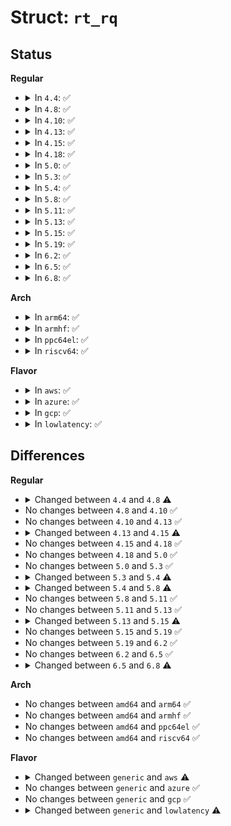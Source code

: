 # Struct: <code>rt_rq</code>

## Status
<b>Regular</b>
<ul>
<li>
<details>
<summary>In <code>4.4</code>: ✅</summary>

```c
struct rt_rq {
    struct rt_prio_array active;
    unsigned int rt_nr_running;
    struct (anon) highest_prio;
    long unsigned int rt_nr_migratory;
    long unsigned int rt_nr_total;
    int overloaded;
    struct plist_head pushable_tasks;
    int push_flags;
    int push_cpu;
    struct irq_work push_work;
    raw_spinlock_t push_lock;
    int rt_queued;
    int rt_throttled;
    u64 rt_time;
    u64 rt_runtime;
    raw_spinlock_t rt_runtime_lock;
};
```
</details>
</li>
<li>
<details>
<summary>In <code>4.8</code>: ✅</summary>

```c
struct rt_rq {
    struct rt_prio_array active;
    unsigned int rt_nr_running;
    unsigned int rr_nr_running;
    struct (anon) highest_prio;
    long unsigned int rt_nr_migratory;
    long unsigned int rt_nr_total;
    int overloaded;
    struct plist_head pushable_tasks;
    int push_flags;
    int push_cpu;
    struct irq_work push_work;
    raw_spinlock_t push_lock;
    int rt_queued;
    int rt_throttled;
    u64 rt_time;
    u64 rt_runtime;
    raw_spinlock_t rt_runtime_lock;
};
```
</details>
</li>
<li>
<details>
<summary>In <code>4.10</code>: ✅</summary>

```c
struct rt_rq {
    struct rt_prio_array active;
    unsigned int rt_nr_running;
    unsigned int rr_nr_running;
    struct (anon) highest_prio;
    long unsigned int rt_nr_migratory;
    long unsigned int rt_nr_total;
    int overloaded;
    struct plist_head pushable_tasks;
    int push_flags;
    int push_cpu;
    struct irq_work push_work;
    raw_spinlock_t push_lock;
    int rt_queued;
    int rt_throttled;
    u64 rt_time;
    u64 rt_runtime;
    raw_spinlock_t rt_runtime_lock;
};
```
</details>
</li>
<li>
<details>
<summary>In <code>4.13</code>: ✅</summary>

```c
struct rt_rq {
    struct rt_prio_array active;
    unsigned int rt_nr_running;
    unsigned int rr_nr_running;
    struct (anon) highest_prio;
    long unsigned int rt_nr_migratory;
    long unsigned int rt_nr_total;
    int overloaded;
    struct plist_head pushable_tasks;
    int push_flags;
    int push_cpu;
    struct irq_work push_work;
    raw_spinlock_t push_lock;
    int rt_queued;
    int rt_throttled;
    u64 rt_time;
    u64 rt_runtime;
    raw_spinlock_t rt_runtime_lock;
};
```
</details>
</li>
<li>
<details>
<summary>In <code>4.15</code>: ✅</summary>

```c
struct rt_rq {
    struct rt_prio_array active;
    unsigned int rt_nr_running;
    unsigned int rr_nr_running;
    struct (anon) highest_prio;
    long unsigned int rt_nr_migratory;
    long unsigned int rt_nr_total;
    int overloaded;
    struct plist_head pushable_tasks;
    int rt_queued;
    int rt_throttled;
    u64 rt_time;
    u64 rt_runtime;
    raw_spinlock_t rt_runtime_lock;
};
```
</details>
</li>
<li>
<details>
<summary>In <code>4.18</code>: ✅</summary>

```c
struct rt_rq {
    struct rt_prio_array active;
    unsigned int rt_nr_running;
    unsigned int rr_nr_running;
    struct (anon) highest_prio;
    long unsigned int rt_nr_migratory;
    long unsigned int rt_nr_total;
    int overloaded;
    struct plist_head pushable_tasks;
    int rt_queued;
    int rt_throttled;
    u64 rt_time;
    u64 rt_runtime;
    raw_spinlock_t rt_runtime_lock;
};
```
</details>
</li>
<li>
<details>
<summary>In <code>5.0</code>: ✅</summary>

```c
struct rt_rq {
    struct rt_prio_array active;
    unsigned int rt_nr_running;
    unsigned int rr_nr_running;
    struct (anon) highest_prio;
    long unsigned int rt_nr_migratory;
    long unsigned int rt_nr_total;
    int overloaded;
    struct plist_head pushable_tasks;
    int rt_queued;
    int rt_throttled;
    u64 rt_time;
    u64 rt_runtime;
    raw_spinlock_t rt_runtime_lock;
};
```
</details>
</li>
<li>
<details>
<summary>In <code>5.3</code>: ✅</summary>

```c
struct rt_rq {
    struct rt_prio_array active;
    unsigned int rt_nr_running;
    unsigned int rr_nr_running;
    struct (anon) highest_prio;
    long unsigned int rt_nr_migratory;
    long unsigned int rt_nr_total;
    int overloaded;
    struct plist_head pushable_tasks;
    int rt_queued;
    int rt_throttled;
    u64 rt_time;
    u64 rt_runtime;
    raw_spinlock_t rt_runtime_lock;
};
```
</details>
</li>
<li>
<details>
<summary>In <code>5.4</code>: ✅</summary>

```c
struct rt_rq {
    struct rt_prio_array active;
    unsigned int rt_nr_running;
    unsigned int rr_nr_running;
    struct (anon) highest_prio;
    long unsigned int rt_nr_migratory;
    long unsigned int rt_nr_total;
    int overloaded;
    struct plist_head pushable_tasks;
    int rt_queued;
    int rt_throttled;
    u64 rt_time;
    u64 rt_runtime;
    raw_spinlock_t rt_runtime_lock;
    long unsigned int rt_nr_boosted;
    struct rq *rq;
    struct task_group *tg;
};
```
</details>
</li>
<li>
<details>
<summary>In <code>5.8</code>: ✅</summary>

```c
struct rt_rq {
    struct rt_prio_array active;
    unsigned int rt_nr_running;
    unsigned int rr_nr_running;
    struct (anon) highest_prio;
    long unsigned int rt_nr_migratory;
    long unsigned int rt_nr_total;
    int overloaded;
    struct plist_head pushable_tasks;
    int rt_queued;
    int rt_throttled;
    u64 rt_time;
    u64 rt_runtime;
    raw_spinlock_t rt_runtime_lock;
};
```
</details>
</li>
<li>
<details>
<summary>In <code>5.11</code>: ✅</summary>

```c
struct rt_rq {
    struct rt_prio_array active;
    unsigned int rt_nr_running;
    unsigned int rr_nr_running;
    struct (anon) highest_prio;
    long unsigned int rt_nr_migratory;
    long unsigned int rt_nr_total;
    int overloaded;
    struct plist_head pushable_tasks;
    int rt_queued;
    int rt_throttled;
    u64 rt_time;
    u64 rt_runtime;
    raw_spinlock_t rt_runtime_lock;
};
```
</details>
</li>
<li>
<details>
<summary>In <code>5.13</code>: ✅</summary>

```c
struct rt_rq {
    struct rt_prio_array active;
    unsigned int rt_nr_running;
    unsigned int rr_nr_running;
    struct (anon) highest_prio;
    long unsigned int rt_nr_migratory;
    long unsigned int rt_nr_total;
    int overloaded;
    struct plist_head pushable_tasks;
    int rt_queued;
    int rt_throttled;
    u64 rt_time;
    u64 rt_runtime;
    raw_spinlock_t rt_runtime_lock;
};
```
</details>
</li>
<li>
<details>
<summary>In <code>5.15</code>: ✅</summary>

```c
struct rt_rq {
    struct rt_prio_array active;
    unsigned int rt_nr_running;
    unsigned int rr_nr_running;
    struct (anon) highest_prio;
    unsigned int rt_nr_migratory;
    unsigned int rt_nr_total;
    int overloaded;
    struct plist_head pushable_tasks;
    int rt_queued;
    int rt_throttled;
    u64 rt_time;
    u64 rt_runtime;
    raw_spinlock_t rt_runtime_lock;
};
```
</details>
</li>
<li>
<details>
<summary>In <code>5.19</code>: ✅</summary>

```c
struct rt_rq {
    struct rt_prio_array active;
    unsigned int rt_nr_running;
    unsigned int rr_nr_running;
    struct (anon) highest_prio;
    unsigned int rt_nr_migratory;
    unsigned int rt_nr_total;
    int overloaded;
    struct plist_head pushable_tasks;
    int rt_queued;
    int rt_throttled;
    u64 rt_time;
    u64 rt_runtime;
    raw_spinlock_t rt_runtime_lock;
};
```
</details>
</li>
<li>
<details>
<summary>In <code>6.2</code>: ✅</summary>

```c
struct rt_rq {
    struct rt_prio_array active;
    unsigned int rt_nr_running;
    unsigned int rr_nr_running;
    struct (anon) highest_prio;
    unsigned int rt_nr_migratory;
    unsigned int rt_nr_total;
    int overloaded;
    struct plist_head pushable_tasks;
    int rt_queued;
    int rt_throttled;
    u64 rt_time;
    u64 rt_runtime;
    raw_spinlock_t rt_runtime_lock;
};
```
</details>
</li>
<li>
<details>
<summary>In <code>6.5</code>: ✅</summary>

```c
struct rt_rq {
    struct rt_prio_array active;
    unsigned int rt_nr_running;
    unsigned int rr_nr_running;
    struct (anon) highest_prio;
    unsigned int rt_nr_migratory;
    unsigned int rt_nr_total;
    int overloaded;
    struct plist_head pushable_tasks;
    int rt_queued;
    int rt_throttled;
    u64 rt_time;
    u64 rt_runtime;
    raw_spinlock_t rt_runtime_lock;
};
```
</details>
</li>
<li>
<details>
<summary>In <code>6.8</code>: ✅</summary>

```c
struct rt_rq {
    struct rt_prio_array active;
    unsigned int rt_nr_running;
    unsigned int rr_nr_running;
    struct (anon) highest_prio;
    int overloaded;
    struct plist_head pushable_tasks;
    int rt_queued;
    int rt_throttled;
    u64 rt_time;
    u64 rt_runtime;
    raw_spinlock_t rt_runtime_lock;
};
```
</details>
</li>
</ul>
<b>Arch</b>
<ul>
<li>
<details>
<summary>In <code>arm64</code>: ✅</summary>

```c
struct rt_rq {
    struct rt_prio_array active;
    unsigned int rt_nr_running;
    unsigned int rr_nr_running;
    struct (anon) highest_prio;
    long unsigned int rt_nr_migratory;
    long unsigned int rt_nr_total;
    int overloaded;
    struct plist_head pushable_tasks;
    int rt_queued;
    int rt_throttled;
    u64 rt_time;
    u64 rt_runtime;
    raw_spinlock_t rt_runtime_lock;
    long unsigned int rt_nr_boosted;
    struct rq *rq;
    struct task_group *tg;
};
```
</details>
</li>
<li>
<details>
<summary>In <code>armhf</code>: ✅</summary>

```c
struct rt_rq {
    struct rt_prio_array active;
    unsigned int rt_nr_running;
    unsigned int rr_nr_running;
    struct (anon) highest_prio;
    long unsigned int rt_nr_migratory;
    long unsigned int rt_nr_total;
    int overloaded;
    struct plist_head pushable_tasks;
    int rt_queued;
    int rt_throttled;
    u64 rt_time;
    u64 rt_runtime;
    raw_spinlock_t rt_runtime_lock;
    long unsigned int rt_nr_boosted;
    struct rq *rq;
    struct task_group *tg;
};
```
</details>
</li>
<li>
<details>
<summary>In <code>ppc64el</code>: ✅</summary>

```c
struct rt_rq {
    struct rt_prio_array active;
    unsigned int rt_nr_running;
    unsigned int rr_nr_running;
    struct (anon) highest_prio;
    long unsigned int rt_nr_migratory;
    long unsigned int rt_nr_total;
    int overloaded;
    struct plist_head pushable_tasks;
    int rt_queued;
    int rt_throttled;
    u64 rt_time;
    u64 rt_runtime;
    raw_spinlock_t rt_runtime_lock;
    long unsigned int rt_nr_boosted;
    struct rq *rq;
    struct task_group *tg;
};
```
</details>
</li>
<li>
<details>
<summary>In <code>riscv64</code>: ✅</summary>

```c
struct rt_rq {
    struct rt_prio_array active;
    unsigned int rt_nr_running;
    unsigned int rr_nr_running;
    struct (anon) highest_prio;
    long unsigned int rt_nr_migratory;
    long unsigned int rt_nr_total;
    int overloaded;
    struct plist_head pushable_tasks;
    int rt_queued;
    int rt_throttled;
    u64 rt_time;
    u64 rt_runtime;
    raw_spinlock_t rt_runtime_lock;
    long unsigned int rt_nr_boosted;
    struct rq *rq;
    struct task_group *tg;
};
```
</details>
</li>
</ul>
<b>Flavor</b>
<ul>
<li>
<details>
<summary>In <code>aws</code>: ✅</summary>

```c
struct rt_rq {
    struct rt_prio_array active;
    unsigned int rt_nr_running;
    unsigned int rr_nr_running;
    struct (anon) highest_prio;
    long unsigned int rt_nr_migratory;
    long unsigned int rt_nr_total;
    int overloaded;
    struct plist_head pushable_tasks;
    int rt_queued;
    int rt_throttled;
    u64 rt_time;
    u64 rt_runtime;
    raw_spinlock_t rt_runtime_lock;
};
```
</details>
</li>
<li>
<details>
<summary>In <code>azure</code>: ✅</summary>

```c
struct rt_rq {
    struct rt_prio_array active;
    unsigned int rt_nr_running;
    unsigned int rr_nr_running;
    struct (anon) highest_prio;
    long unsigned int rt_nr_migratory;
    long unsigned int rt_nr_total;
    int overloaded;
    struct plist_head pushable_tasks;
    int rt_queued;
    int rt_throttled;
    u64 rt_time;
    u64 rt_runtime;
    raw_spinlock_t rt_runtime_lock;
    long unsigned int rt_nr_boosted;
    struct rq *rq;
    struct task_group *tg;
};
```
</details>
</li>
<li>
<details>
<summary>In <code>gcp</code>: ✅</summary>

```c
struct rt_rq {
    struct rt_prio_array active;
    unsigned int rt_nr_running;
    unsigned int rr_nr_running;
    struct (anon) highest_prio;
    long unsigned int rt_nr_migratory;
    long unsigned int rt_nr_total;
    int overloaded;
    struct plist_head pushable_tasks;
    int rt_queued;
    int rt_throttled;
    u64 rt_time;
    u64 rt_runtime;
    raw_spinlock_t rt_runtime_lock;
    long unsigned int rt_nr_boosted;
    struct rq *rq;
    struct task_group *tg;
};
```
</details>
</li>
<li>
<details>
<summary>In <code>lowlatency</code>: ✅</summary>

```c
struct rt_rq {
    struct rt_prio_array active;
    unsigned int rt_nr_running;
    unsigned int rr_nr_running;
    struct (anon) highest_prio;
    long unsigned int rt_nr_migratory;
    long unsigned int rt_nr_total;
    int overloaded;
    struct plist_head pushable_tasks;
    int rt_queued;
    int rt_throttled;
    u64 rt_time;
    u64 rt_runtime;
    raw_spinlock_t rt_runtime_lock;
};
```
</details>
</li>
</ul>

## Differences
<b>Regular</b>
<ul>
<li>
<details>
<summary>Changed between <code>4.4</code> and <code>4.8</code> ⚠️</summary>
<ul>
<li>
<b>Field added. </b>
<code>unsigned int rr_nr_running</code>
</li>
</ul>
</details>
</li>
<li>
No changes between <code>4.8</code> and <code>4.10</code> ✅
</li>
<li>
No changes between <code>4.10</code> and <code>4.13</code> ✅
</li>
<li>
<details>
<summary>Changed between <code>4.13</code> and <code>4.15</code> ⚠️</summary>
<ul>
<li>
<b>Field removed. </b>
<code>int push_flags</code>
</li>
<li>
<b>Field removed. </b>
<code>int push_cpu</code>
</li>
<li>
<b>Field removed. </b>
<code>struct irq_work push_work</code>
</li>
<li>
<b>Field removed. </b>
<code>raw_spinlock_t push_lock</code>
</li>
</ul>
</details>
</li>
<li>
No changes between <code>4.15</code> and <code>4.18</code> ✅
</li>
<li>
No changes between <code>4.18</code> and <code>5.0</code> ✅
</li>
<li>
No changes between <code>5.0</code> and <code>5.3</code> ✅
</li>
<li>
<details>
<summary>Changed between <code>5.3</code> and <code>5.4</code> ⚠️</summary>
<ul>
<li>
<b>Field added. </b>
<code>long unsigned int rt_nr_boosted</code>
</li>
<li>
<b>Field added. </b>
<code>struct rq *rq</code>
</li>
<li>
<b>Field added. </b>
<code>struct task_group *tg</code>
</li>
</ul>
</details>
</li>
<li>
<details>
<summary>Changed between <code>5.4</code> and <code>5.8</code> ⚠️</summary>
<ul>
<li>
<b>Field removed. </b>
<code>long unsigned int rt_nr_boosted</code>
</li>
<li>
<b>Field removed. </b>
<code>struct rq *rq</code>
</li>
<li>
<b>Field removed. </b>
<code>struct task_group *tg</code>
</li>
</ul>
</details>
</li>
<li>
No changes between <code>5.8</code> and <code>5.11</code> ✅
</li>
<li>
No changes between <code>5.11</code> and <code>5.13</code> ✅
</li>
<li>
<details>
<summary>Changed between <code>5.13</code> and <code>5.15</code> ⚠️</summary>
<ul>
<li>
<b>Field type changed. </b>
<code>long unsigned int rt_nr_migratory</code> ➡️ <code>unsigned int rt_nr_migratory</code>
</li>
<li>
<b>Field type changed. </b>
<code>long unsigned int rt_nr_total</code> ➡️ <code>unsigned int rt_nr_total</code>
</li>
</ul>
</details>
</li>
<li>
No changes between <code>5.15</code> and <code>5.19</code> ✅
</li>
<li>
No changes between <code>5.19</code> and <code>6.2</code> ✅
</li>
<li>
No changes between <code>6.2</code> and <code>6.5</code> ✅
</li>
<li>
<details>
<summary>Changed between <code>6.5</code> and <code>6.8</code> ⚠️</summary>
<ul>
<li>
<b>Field removed. </b>
<code>unsigned int rt_nr_migratory</code>
</li>
<li>
<b>Field removed. </b>
<code>unsigned int rt_nr_total</code>
</li>
</ul>
</details>
</li>
</ul>
<b>Arch</b>
<ul>
<li>
No changes between <code>amd64</code> and <code>arm64</code> ✅
</li>
<li>
No changes between <code>amd64</code> and <code>armhf</code> ✅
</li>
<li>
No changes between <code>amd64</code> and <code>ppc64el</code> ✅
</li>
<li>
No changes between <code>amd64</code> and <code>riscv64</code> ✅
</li>
</ul>
<b>Flavor</b>
<ul>
<li>
<details>
<summary>Changed between <code>generic</code> and <code>aws</code> ⚠️</summary>
<ul>
<li>
<b>Field removed. </b>
<code>long unsigned int rt_nr_boosted</code>
</li>
<li>
<b>Field removed. </b>
<code>struct rq *rq</code>
</li>
<li>
<b>Field removed. </b>
<code>struct task_group *tg</code>
</li>
</ul>
</details>
</li>
<li>
No changes between <code>generic</code> and <code>azure</code> ✅
</li>
<li>
No changes between <code>generic</code> and <code>gcp</code> ✅
</li>
<li>
<details>
<summary>Changed between <code>generic</code> and <code>lowlatency</code> ⚠️</summary>
<ul>
<li>
<b>Field removed. </b>
<code>long unsigned int rt_nr_boosted</code>
</li>
<li>
<b>Field removed. </b>
<code>struct rq *rq</code>
</li>
<li>
<b>Field removed. </b>
<code>struct task_group *tg</code>
</li>
</ul>
</details>
</li>
</ul>
